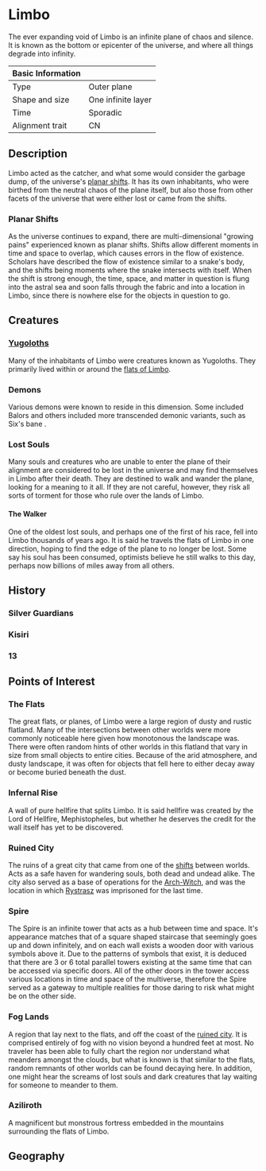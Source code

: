 # Limbo

The ever expanding void of Limbo is an infinite plane of chaos and silence. It is known as the bottom or epicenter of the universe, and where all things degrade into infinity.

| Basic Information | |
| - | - |
| Type | Outer plane |
| Shape and size | One infinite layer |
| Time | Sporadic |
| Alignment trait | CN |

## Description

Limbo acted as the catcher, and what some would consider the garbage dump, of the universe's [planar shifts](#planar-shifts). It has its own inhabitants, who were birthed from the neutral chaos of the plane itself, but also those from other facets of the universe that were either lost or came from the shifts.

### Planar Shifts

As the universe continues to expand, there are multi-dimensional "growing pains" experienced known as planar shifts. Shifts allow different moments in time and space to overlap, which causes errors in the flow of existence. Scholars have described the flow of existence similar to a snake's body, and the shifts being moments where the snake intersects with itself. When the shift is strong enough, the time, space, and matter in question is flung into the astral sea and soon falls through the fabric and into a location in Limbo, since there is nowhere else for the objects in question to go.

## Creatures

### [Yugoloths](https://forgottenrealms.fandom.com/wiki/Yugoloth)

Many of the inhabitants of Limbo were creatures known as Yugoloths. They primarily lived within or around the [flats of Limbo](#the-flats).

### Demons

Various demons were known to reside in this dimension. Some included Balors and others included more transcended demonic variants, such as Six's bane [](TODO).

### Lost Souls

Many souls and creatures who are unable to enter the plane of their alignment are considered to be lost in the universe and may find themselves in Limbo after their death. They are destined to walk and wander the plane, looking for a meaning to it all. If they are not careful, however, they risk all sorts of torment for those who rule over the lands of Limbo.

#### The Walker

One of the oldest lost souls, and perhaps one of the first of his race, fell into Limbo thousands of years ago. It is said he travels the flats of Limbo in one direction, hoping to find the edge of the plane to no longer be lost. Some say his soul has been consumed, optimists believe he still walks to this day, perhaps now billions of miles away from all others.

## History

### Silver Guardians

### Kisiri

### 13

## Points of Interest

### The Flats

The great flats, or planes, of Limbo were a large region of dusty and rustic flatland. Many of the intersections between other worlds were more commonly noticeable here given how monotonous the landscape was. There were often random hints of other worlds in this flatland that vary in size from small objects to entire cities. Because of the arid atmosphere, and dusty landscape, it was often for objects that fell here to either decay away or become buried beneath the dust.

### Infernal Rise

A wall of pure hellfire that splits Limbo. It is said hellfire was created by the Lord of Hellfire, Mephistopheles, but whether he deserves the credit for the wall itself has yet to be discovered.

### Ruined City

The ruins of a great city that came from one of the [shifts](#planar-shifts) between worlds. Acts as a safe haven for wandering souls, both dead and undead alike. The city also served as a base of operations for the [Arch-Witch](../../Characters/kisiri.md), and was the location in which [Rystrasz](../../Characters/rystrasz.md) was imprisoned for the last time.

### Spire

The Spire is an infinite tower that acts as a hub between time and space. It's appearance matches that of a square shaped staircase that seemingly goes up and down infinitely, and on each wall exists a wooden door with various symbols above it. Due to the patterns of symbols that exist, it is deduced that there are 3 or 6 total parallel towers existing at the same time that can be accessed via specific doors. All of the other doors in the tower access various locations in time and space of the multiverse, therefore the Spire served as a gateway to multiple realities for those daring to risk what might be on the other side.

### Fog Lands

A region that lay next to the flats, and off the coast of the [ruined city](#ruined-city). It is comprised entirely of fog with no vision beyond a hundred feet at most. No traveler has been able to fully chart the region nor understand what meanders amongst the clouds, but what is known is that similar to the flats, random remnants of other worlds can be found decaying here. In addition, one might hear the screams of lost souls and dark creatures that lay waiting for someone to meander to them.

### Aziliroth

A magnificent but monstrous fortress embedded in the mountains surrounding the flats of Limbo.

## Geography

